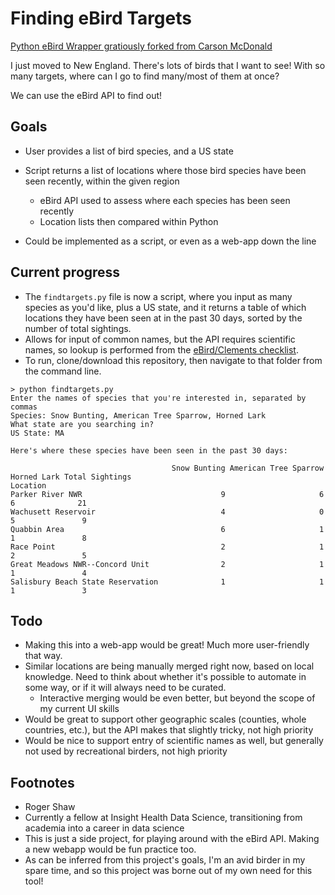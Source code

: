 # Finding eBird Targets

[Python eBird Wrapper gratiously forked from Carson McDonald](https://github.com/carsonmcdonald/python-ebird-wrapper)

I just moved to New England. There's lots of birds that I want to see! With so many targets, where can I go to find many/most of them at once?

We can use the eBird API to find out!

## Goals

- User provides a list of bird species, and a US state
- Script returns a list of locations where those bird species have been seen recently, within the given region

  - eBird API used to assess where each species has been seen recently
  - Location lists then compared within Python

- Could be implemented as a script, or even as a web-app down the line

## Current progress

- The `findtargets.py` file is now a script, where you input as many species as you'd like, plus a US state, and it returns a table of which locations they have been seen at in the past 30 days, sorted by the number of total sightings.
- Allows for input of common names, but the API requires scientific names, so lookup is performed from the [eBird/Clements checklist](http://www.birds.cornell.edu/clementschecklist/download/).
- To run, clone/download this repository, then navigate to that folder from the command line.

```
> python findtargets.py
Enter the names of species that you're interested in, separated by commas
Species: Snow Bunting, American Tree Sparrow, Horned Lark
What state are you searching in?
US State: MA
```

```
Here's where these species have been seen in the past 30 days:

                                    Snow Bunting American Tree Sparrow  Horned Lark Total Sightings
Location
Parker River NWR                               9                     6            6              21
Wachusett Reservoir                            4                     0            5               9
Quabbin Area                                   6                     1            1               8
Race Point                                     2                     1            2               5
Great Meadows NWR--Concord Unit                2                     1            1               4
Salisbury Beach State Reservation              1                     1            1               3
```

## Todo

- Making this into a web-app would be great! Much more user-friendly that way.
- Similar locations are being manually merged right now, based on local knowledge. Need to think about whether it's possible to automate in some way, or if it will always need to be curated.
    - Interactive merging would be even better, but beyond the scope of my current UI skills
- Would be great to support other geographic scales (counties, whole countries, etc.), but the API makes that slightly tricky, not high priority
- Would be nice to support entry of scientific names as well, but generally not used by recreational birders, not high priority

## Footnotes

- Roger Shaw
- Currently a fellow at Insight Health Data Science, transitioning from academia into a career in data science
- This is just a side project, for playing around with the eBird API. Making a new webapp would be fun practice too.
- As can be inferred from this project's goals, I'm an avid birder in my spare time, and so this project was borne out of my own need for this tool!
